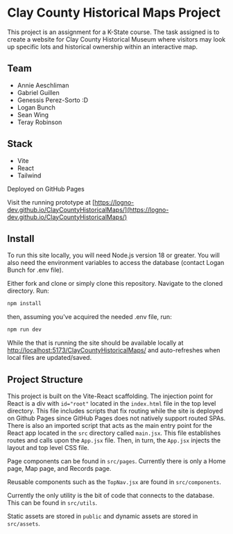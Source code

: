 # Clay County Historical Maps Project

This project is an assignment for a K-State course. The task assigned is to create a website for Clay County Historical Museum where visitors may look up specific lots and historical ownership within an interactive map.

## Team

- Annie Aeschliman
- Gabriel Guillen
- Genessis Perez-Sorto :D
- Logan Bunch
- Sean Wing
- Teray Robinson

## Stack

- Vite
- React
- Tailwind

Deployed on GitHub Pages

Visit the running prototype at [https://logno-dev.github.io/ClayCountyHistoricalMaps/](https://logno-dev.github.io/ClayCountyHistoricalMaps/)

## Install

To run this site locally, you will need Node.js version 18 or greater. You will also need the environment variables to access the database (contact Logan Bunch for .env file).

Either fork and clone or simply clone this repository. Navigate to the cloned directory. Run:

```bash
npm install
```

then, assuming you've acquired the needed .env file, run:

```bash
npm run dev
```

While the that is running the site should be available locally at [http://localhost:5173/ClayCountyHistoricalMaps/](http://localhost:5173/ClayCountyHistoricalMaps/) and auto-refreshes when local files are updated/saved.

## Project Structure

This project is built on the Vite-React scaffolding. The injection point for React is a div with `id="root"` located in the `index.html` file in the top level directory. This file includes scripts that fix routing while the site is deployed on Github Pages since GitHub Pages does not natively support routed SPAs. There is also an imported script that acts as the main entry point for the React app located in the `src` directory called `main.jsx`. This file establishes routes and calls upon the `App.jsx` file. Then, in turn, the `App.jsx` injects the layout and top level CSS file.

Page components can be found in `src/pages`. Currently there is only a Home page, Map page, and Records page.

Reusable components such as the `TopNav.jsx` are found in `src/components`.

Currently the only utility is the bit of code that connects to the database. This can be found in `src/utils`.

Static assets are stored in `public` and dynamic assets are stored in `src/assets`.
